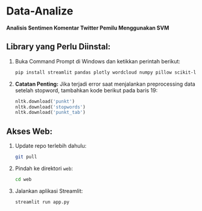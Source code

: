 # Data-Analize

**Analisis Sentimen Komentar Twitter Pemilu Menggunakan SVM**

## Library yang Perlu Diinstal:
1. Buka Command Prompt di Windows dan ketikkan perintah berikut:
    ```bash
    pip install streamlit pandas plotly wordcloud numpy pillow scikit-learn matplotlib seaborn nltk sastrawi streamlit-option-menu
    ```

2. **Catatan Penting:** Jika terjadi error saat menjalankan preprocessing data setelah stopword, tambahkan kode berikut pada baris 19:
    ```python
    nltk.download('punkt')
    nltk.download('stopwords')
    nltk.download('punkt_tab')
    ```

## Akses Web:
1. Update repo terlebih dahulu:
     ```bash
    git pull
    ```
2. Pindah ke direktori `web`:
    ```bash
    cd web
    ```

3. Jalankan aplikasi Streamlit:
    ```bash
    streamlit run app.py
    ```
